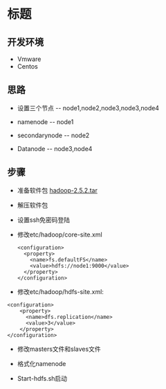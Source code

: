 # 标题

## 开发环境
  - Vmware
  - Centos

## 思路
   - 设置三个节点 -- node1,node2,node3,node3,node4

   - namenode -- node1

   - secondarynode -- node2

   - Datanode -- node3,node4

## 步骤
  - 准备软件包 [hadoop-2.5.2.tar](http://www.apache.org/dyn/closer.cgi/hadoop/common/hadoop-2.5.2/hadoop-2.5.2.tar.gz)

  - 解压软件包

  - 设置ssh免密码登陆
    >


  - 修改etc/hadoop/core-site.xml
    ```
    <configuration>
      <property>
        <name>fs.defaultFS</name>
        <value>hdfs://node1:9000</value>
      </property>
    </configuration>
    ```

  - 修改etc/hadoop/hdfs-site.xml:
  ```
  <configuration>
      <property>
        <name>dfs.replication</name>
        <value>3</value>
      </property>
  </configuration>
  ```

  - 修改masters文件和slaves文件

  - 格式化namenode

  - Start-hdfs.sh启动

